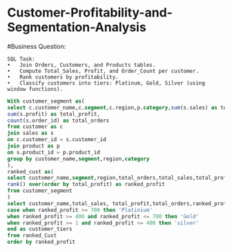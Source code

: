 # Customer-Profitability-and-Segmentation-Analysis
#Business Question:
```Which customer segments contribute most to overall profit, and how do their purchase behaviors differ by region and product category?
SQL Task:
•	Join Orders, Customers, and Products tables.
•	Compute Total_Sales, Profit, and Order_Count per customer.
•	Rank customers by profitability.
•	Classify customers into tiers: Platinum, Gold, Silver (using window functions).
```


```SQL
With customer_segment as(
select c.customer_name,c.segment,c.region,p.category,sum(s.sales) as total_Sales,
sum(s.profit) as total_profit,
count(s.order_id) as total_orders
from customer as c 
join sales as s 
on c.customer_id = s.customer_id
join product as p 
on s.product_id = p.product_id 
group by customer_name,segment,region,category
),
ranked_cust as(
select customer_name,segment,region,total_orders,total_sales,total_profit,
rank() over(order by total_profit) as ranked_profit
from customer_segment
)
select customer_name,total_sales, total_profit,total_orders,ranked_profit,
case when ranked_profit >= 700 then 'Platinium'
when ranked_profit >= 400 and ranked_profit <= 700 then 'Gold'
when ranked_profit >= 1 and ranked_profit <= 400 then 'silver'
end as customer_tiers
from ranked_Cust 
order by ranked_profit
```
